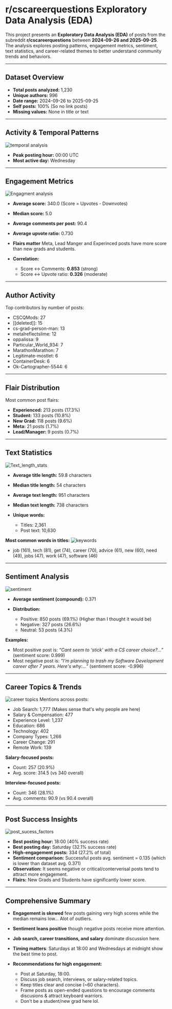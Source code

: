 ﻿# r/cscareerquestions Exploratory Data Analysis (EDA)

This project presents an **Exploratory Data Analysis (EDA)** of posts from the subreddit **r/cscareerquestions** between **2024-09-26 and 2025-09-25**. The analysis explores posting patterns, engagement metrics, sentiment, text statistics, and career-related themes to better understand community trends and behaviors.

---

## Dataset Overview

* **Total posts analyzed:** 1,230
* **Unique authors:** 996
* **Date range:** 2024-09-26 to 2025-09-25
* **Self posts:** 100% (So no link posts)
* **Missing values:** None in title or text

---

## Activity & Temporal Patterns
![temporal analysis](visualization/Temporal_analysis.png)
* **Peak posting hour:** 00:00 UTC 
* **Most active day:** Wednesday

---

## Engagement Metrics
![Engagment analysis](<visualization/Engagement analysis.png>)
* **Average score:** 340.0 (Score = Upvotes - Downvotes)
* **Median score:** 5.0
* **Average comments per post:** 90.4
* **Average upvote ratio:** 0.730
* **Flairs matter** Meta, Lead Manger and Experinced posts have more score than new grads and students.
* **Correlation:**

  * Score ↔ Comments: **0.853** (strong)
  * Score ↔ Upvote ratio: **0.326** (moderate)

---

## Author Activity

Top contributors by number of posts:

* CSCQMods: 27
* [[deleted]]: 15
* cs-grad-person-man: 13
* metalreflectslime: 12
* oppalissa: 9
* Particular_World_934: 7
* MarathonMarathon: 7
* Legitimate-mostlet: 6
* ContainerDesk: 6
* Ok-Cartographer-5544: 6

---

## Flair Distribution

Most common post flairs:

* **Experienced:** 213 posts (17.3%) 
* **Student:** 133 posts (10.8%)
* **New Grad:** 118 posts (9.6%)
* **Meta:** 21 posts (1.7%)
* **Lead/Manager:** 9 posts (0.7%)

---

## Text Statistics
![Text_length_stats](<visualization/text length pattern.png>)
* **Average title length:** 59.8 characters
* **Median title length:** 54 characters
* **Average text length:** 951 characters
* **Median text length:** 738 characters
* **Unique words:**

  * Titles: 2,361
  * Post text: 10,630

**Most common words in titles:**
![keywords](<visualization/keyword analysis.png>)
* job (161), tech (81), get (74), career (70), advice (61), new (60), need (49), jobs (47), work (47), software (46)

---

## Sentiment Analysis
![sentiment](<visualization/sentiment analysis.png>)
* **Average sentiment (compound):** 0.371 
* **Distribution:**

  * Positive: 850 posts (69.1%) (Higher than I thought it would be)
  * Negative: 327 posts (26.6%)
  * Neutral: 53 posts (4.3%)

**Examples:**

* Most positive post is: *“Cant seem to ‘stick’ with a CS career choice?...”* (sentiment score: 0.999)
* Most negative post is: *“I'm planning to trash my Software Development career after 7 years. Here's why:...”* (sentiment score: -0.996)

---

## Career Topics & Trends
![career topics](<visualization/career topics analysis.png>)
Mentions across posts:

* Job Search: 1,777 (Makes sense that's why people are here)
* Salary & Compensation: 477
* Experience Level: 1,237
* Education: 686
* Technology: 402
* Company Types: 1,266
* Career Change: 291
* Remote Work: 139

**Salary-focused posts:**

* Count: 257 (20.9%)
* Avg. score: 314.5 (vs 340 overall)

**Interview-focused posts:**

* Count: 346 (28.1%)
* Avg. comments: 90.9 (vs 90.4 overall)

---

## Post Success Insights
![post_sucess_factors](<visualization/post sucess factors.png>)
* **Best posting hour:** 18:00 (40% success rate)
* **Best posting day:** Saturday (32.1% success rate)
* **High-engagement posts:** 334 (27.2% of total)
* **Sentiment comparison:** Successful posts avg. sentiment = 0.135 (which is lower than dataset avg. 0.371)
* **Observation:** It seems negative or critical/conterverisal posts tend to attract more engagement.
* **Flairs:** New Grads and Students have significantly lower score.

---

## Comprehensive Summary

* **Engagement is skewed** few posts gaining very high scores while the median remains low... Alot of outliers.
* **Sentiment leans positive** though negative posts receive more attention.
* **Job search, career transitions, and salary** dominate discussion here.
* **Timing matters**: Saturdays at 18:00 and Wednesdays at midnight show the best time to post.
* **Recommendations for high engagement:**

  * Post at Saturday, 18:00.
  * Discuss job search, interviews, or salary-related topics.
  * Keep titles clear and concise (~60 characters).
  * Frame posts as open-ended questions to encourage comments discusions & attract keyboard warriors.
  * Don't be a student/new grad here lol.



